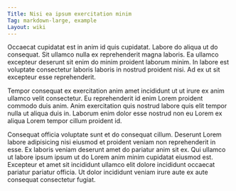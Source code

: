 ```yaml
---
Title: Nisi ea ipsum exercitation minim
Tag: markdown-large, example
Layout: wiki
---
```

Occaecat cupidatat est in anim id quis cupidatat. Labore do aliqua ut do consequat. Sit ullamco nulla ex reprehenderit magna laboris. Ea ullamco excepteur deserunt sit enim do minim proident laborum minim. In labore est voluptate consectetur laboris laboris in nostrud proident nisi. Ad ex ut sit excepteur esse reprehenderit.

Tempor consequat ex exercitation anim amet incididunt ut ut irure ex anim ullamco velit consectetur. Eu reprehenderit id enim Lorem proident commodo duis anim. Anim exercitation quis nostrud labore quis elit tempor nulla ut aliqua duis in. Laborum enim dolor esse nostrud non eu Lorem ex aliqua Lorem tempor cillum proident id.

Consequat officia voluptate sunt et do consequat cillum. Deserunt Lorem labore adipisicing nisi eiusmod et proident veniam non reprehenderit in esse. Ex laboris veniam deserunt amet do pariatur anim sit ex. Qui ullamco ut labore ipsum ipsum ut do Lorem anim minim cupidatat eiusmod est. Excepteur et amet sit incididunt ullamco elit dolore incididunt occaecat pariatur pariatur officia. Ut dolor incididunt veniam irure aute ex aute consequat consectetur fugiat.